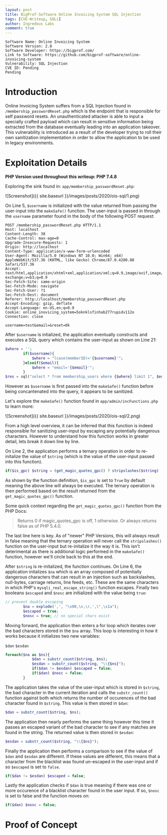 ```yaml
---
layout: post
title: BigProf-Software Online Invoicing System SQL Injection 
tags: [CVE-Writeup, SQLi]
author: Ingredous Labs
comment: true
---
```


```
Software Name: Online Invoicing System
Software Version: 2.8
Software Developer: https://bigprof.com/
Link to Software: https://github.com/bigprof-software/online-invoicing-system
Vulnerability: SQL Injection
CVE ID: Pending
Pending
```

# Introduction

Online Invoicing System suffers from a SQL Injection found in `/membership_passwordReset.php` which is the endpoint that is responsible for self password resets. An unauthenticated attacker is able to input a specially crafted payload which can result in sensitive information being extracted from the database eventually leading into an application takeover. This vulnerability is introduced as a result of the developer trying to roll their own sanitization implementation in order to allow the application to be used in legacy environments.

# Exploitation Details

**PHP Version used throughout this writeup: PHP 7.4.8**

Exploring the sink found in: `app/membership_passwordReset.php`:

![Screenshot]({{ site.baseurl }}/images/posts/2020/ois-sql/1.png)

On Line 5, `$username` is initialized with the value returned from passing the user-input into the `makeSafe()` function. The user-input is passed in through the `username` parameter found in the body of the following POST request:

~~~
POST /membership_passwordReset.php HTTP/1.1
Host: localhost
Content-Length: 38
Cache-Control: max-age=0
Upgrade-Insecure-Requests: 1
Origin: http://localhost
Content-Type: application/x-www-form-urlencoded
User-Agent: Mozilla/5.0 (Windows NT 10.0; Win64; x64) AppleWebKit/537.36 (KHTML, like Gecko) Chrome/87.0.4280.88 Safari/537.36
Accept: text/html,application/xhtml+xml,application/xml;q=0.9,image/avif,image/webp,image/apng,*/*;q=0.8,application/signed-exchange;v=b3;q=0.9
Sec-Fetch-Site: same-origin
Sec-Fetch-Mode: navigate
Sec-Fetch-User: ?1
Sec-Fetch-Dest: document
Referer: http://localhost/membership_passwordReset.php
Accept-Encoding: gzip, deflate
Accept-Language: en-US,en;q=0.9
Cookie: online_inovicing_system=5oknklsfinhab277rupidv112o
Connection: close

username=test&email=&reset=Ok
~~~

After `$username` is intialized, the application eventually constructs and executes a SQL query which contains the user-input as shown on Line 21:

~~~php
$where = '';
		if($username){
			$where = "lcase(memberID)='{$username}'";
		}elseif($email){
			$where = "email='{$email}'";
		}
$res = sql("select * from membership_users where {$where} limit 1", $eo);
~~~

However as `$username` is first passed into the `makeSafe()` function before being concantenated into the query, it appears to be sanitized.

Let's explore the `makeSafe()` function found in `app/admin/incFunctions.php` to learn more:

![Screenshot]({{ site.baseurl }}/images/posts/2020/ois-sql/2.png)

From a high level overview, it can be inferred that this function is indeed responsible for sanitizing user-input by escaping any potentially dangerous characters. However to understand how this function works in greater detail, lets break it down line by line.

On Line 2, the application performs a ternary operation in order to re-initalize the value of `$string` (which is the value of the user-input passed into this function).

~~~php
if($is_gpc) $string = (get_magic_quotes_gpc() ? stripslashes($string) : $string);
~~~

As shown by the function definition, `$is_gpc` is set to `True` by default meaning the above line will always be executed. The ternary operation is then performed based on the result returned from the `get_magic_quotes_gpc()` function. 

Some quick context regarding the `get_magic_quotes_gpc()` function from the PHP Docs:

> Returns 0 if magic_quotes_gpc is off, 1 otherwise. Or always returns false as of PHP 5.4.0.

The last line here is key. As of "newer" PHP Versions, this will always result in false meaning that the ternary operation will never call the `stripslashes()` function on the user-input but re-initalize it the way it is. This isn't deterimental as there is additional logic performed in the `makeSafe()` function, however we'll circle back to this at the end.

After `$string` is re-initalized, the function continues. On Line 6, the application initalizes `$na` which is an array composed of potentially dangerous characters that can result in an injection such as backslashes, null-bytes, carriage returns, line feeds, etc. These are the same characters in which PHP's `mysqli_real_escape_string()` function escapes. Finally two booleans `$escaped` and `$nosc` are initialized with the value being `true`:

~~~php
// prevent double escaping
		$na = explode(',', "\x00,\n,\r,',\",\x1a");
		$escaped = true;
        $nosc = true; // no special chars exist
~~~

Moving forward, the application then enters a for loop which iterates over the bad characters stored in the `$na` array. This loop is interesting in how it works because it initializes two new variables:

`$dan`
`$esdan`

~~~php
foreach($na as $ns){
			$dan = substr_count($string, $ns);
			$esdan = substr_count($string, "\\{$ns}");
			if($dan != $esdan) $escaped = false;
			if($dan) $nosc = false;
        }
~~~

The application takes the value of the user-input which is stored in `$string`, the bad character in the current iteration and calls the `substr_count()` function against both which returns the number of occurences of the bad character found in `$string`. This value is then stored in `$dan`:

~~~php
$dan = substr_count($string, $ns);
~~~

The application then nearly performs the same thing however this time it passes an escaped variant of the bad character to see if any matches are found in the string. The returned value is then stored in `$esdan`:

~~~php
$esdan = substr_count($string, "\\{$ns}");
~~~

Finally the application then performs a comparison to see if the value of `$dan` and `$esdan` are different. If these values are different, this means that a character from the blacklist was found un-escaped in the user-input and if so `$escaped` is set to `false`.

~~~php
if($dan != $esdan) $escaped = false;
~~~


Lastly the application checks if `$dan` is true meaning if there was one or more occurence of a blacklist character found in the user input. If so, `$nosc` is set to false and the function moves on:

~~~php
if($dan) $nosc = false;
~~~














# Proof of Concept

